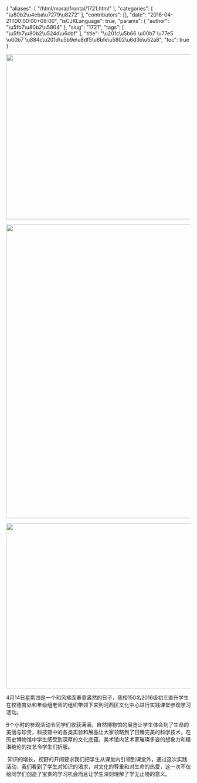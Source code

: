 {
    "aliases": [
        "/html/moral/frontal/1721.html"
    ],
    "categories": [
        "\u80b2\u4eba\u7279\u8272"
    ],
    "contributors": [],
    "date": "2016-04-21T00:00:00+08:00",
    "isCJKLanguage": true,
    "params": {
        "author": "\u5fb7\u80b2\u5904"
    },
    "slug": "1721",
    "tags": [
        "\u5fb7\u80b2\u524d\u6cbf"
    ],
    "title": "\u201c\u5b66 \u00b7 \u77e5 \u00b7  \u884c\u201d\u5b9e\u8df5\u8bfe\u5802\u6d3b\u52a8",
    "toc": true
}


<img
    src="https://cdn.tfls.online/mirror/full/3e58450fa49fdb6f49465c34ec9e47c61bbf3c76.jpg"
    style="display:block;margin-left:auto;margin-right:auto;"
    decoding="async"
    fetchpriority="auto"
    loading="lazy"
    height="450"
    width="600"
/>





<img
    src="https://cdn.tfls.online/mirror/full/f08f7af7558bda0bece6eefa7893d872be391507.jpg"
    style="display:block;margin-left:auto;margin-right:auto;"
    decoding="async"
    fetchpriority="auto"
    loading="lazy"
    height="800"
    width="600"
/>





<img
    src="https://cdn.tfls.online/mirror/full/06487cd69417fc5e3d6d94a7ed3c6e22b82b5058.jpg"
    style="display:block;margin-left:auto;margin-right:auto;"
    decoding="async"
    fetchpriority="auto"
    loading="lazy"
    height="450"
    width="600"
/>







4月14日星期四是一个和风拂面春意盎然的日子，我校150名2016级初三直升学生在校德育处和年级组老师的组织带领下来到河西区文化中心进行实践课堂参观学习活动。




6个小时的参观活动令同学们收获满满，自然博物馆的展览让学生体会到了生命的美丽与珍贵，科技馆中的各类实验和展品让大家领略到了日臻完美的科学技术，在历史博物馆中学生感受到深厚的文化底蕴，美术馆内艺术家璀璨多姿的想象力和精湛绝伦的技艺令学生们折服。   




 知识的增长，视野的开阔要求我们把学生从课堂内引领到课堂外，通过这次实践活动，我们看到了学生对知识的渴求，对文化的尊重和对生命的热爱，这一次不仅给同学们创造了宝贵的学习机会而且让学生深刻理解了学无止境的意义。



